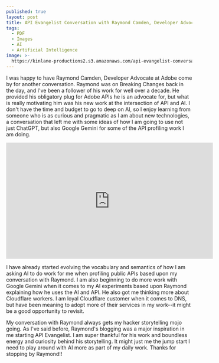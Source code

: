 ```yaml
---
published: true
layout: post
title: API Evangelist Conversation with Raymond Camden, Developer Advocate at Adobe
tags:
  - PDF
  - Images
  - AI
  - Artificial Intelligence
image: >-
  https://kinlane-productions2.s3.amazonaws.com/api-evangelist-conversations/api-evangelist-conversations.jpg
---
```

I was happy to have Raymond Camden, Developer Advocate at Adobe come by for another conversation. Raymond was on Breaking Changes back in the day, and I've been a follower of his work for well over a decade. He provided his obligatory plug for Adobe APIs he is an advocate for, but what is really motivating him was his new work at the intersection of API and AI. I don't have the time and budget to go to deep on AI, so I enjoy learning from someone who is as curious and pragmatic as I am about new technologies, a conversation that left me with some ideas of how I am going to use not just ChatGPT, but also Google Gemini for some of the API profiling work I am doing.

<center><iframe width="560" height="315" src="https://www.youtube.com/embed/FutV8B9mwdE?si=5ncmV1waB6NvMPuB" title="YouTube video player" frameborder="0" allow="accelerometer; autoplay; clipboard-write; encrypted-media; gyroscope; picture-in-picture; web-share" referrerpolicy="strict-origin-when-cross-origin" allowfullscreen></iframe></center>

I have already started evolving the vocabulary and semantics of how I am asking AI to do work for me when profiling public APIs based upon my conversation with Raymond. I am also beginning to do more work with Google Gemini when it comes to my AI experiments based upon Raymond explaining how he uses the AI and API. He also got me thinking more about Cloudflare workers. I am loyal Cloudflare customer when it comes to DNS, but have been meaning to adopt more of their services in my work--it might be a good opportunity to revisit. 

My conversation with Raymond always gets my hacker storytelling mojo going. As I've said before, Raymond's blogging was a major inspiration in me starting API Evangelist. I am super thankful for his work and boundless energy and curiosity behind his storytelling. It might just me the jump start I need to play around with AI more as part of my daily work. Thanks for stopping by Raymond!!